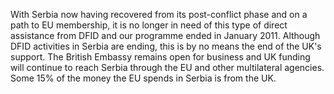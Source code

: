 With Serbia now having recovered from its post-conflict phase and on a path to EU membership, it is no longer in need of this type of direct assistance from DFID and our programme ended in January 2011.  Although DFID activities in Serbia are ending, this is by no means the end of the UK's support. The British Embassy remains open for business and UK funding will continue to reach Serbia through the EU and other multilateral agencies. Some 15% of the money the EU spends in Serbia is from the UK.
